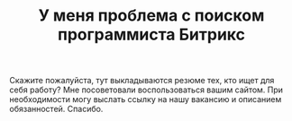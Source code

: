 ﻿---
title: "У меня проблема с поиском программиста Битрикс"
se.owner.user_id: 377233
se.owner.display_name: "Татьяна"
se.owner.link: "https://ru.meta.stackoverflow.com/users/377233/%d0%a2%d0%b0%d1%82%d1%8c%d1%8f%d0%bd%d0%b0"
se.link: "https://ru.meta.stackoverflow.com/questions/10238/%d0%a3-%d0%bc%d0%b5%d0%bd%d1%8f-%d0%bf%d1%80%d0%be%d0%b1%d0%bb%d0%b5%d0%bc%d0%b0-%d1%81-%d0%bf%d0%be%d0%b8%d1%81%d0%ba%d0%be%d0%bc-%d0%bf%d1%80%d0%be%d0%b3%d1%80%d0%b0%d0%bc%d0%bc%d0%b8%d1%81%d1%82%d0%b0-%d0%91%d0%b8%d1%82%d1%80%d0%b8%d0%ba%d1%81"
se.question_id: 10238
se.post_type: question
se.score: 0
---
<p>Скажите пожалуйста, тут выкладываются резюме тех, кто ищет для себя работу? Мне посоветовали воспользоваться вашим сайтом. При необходимости могу выслать ссылку на нашу вакансию и описанием обязанностей. Спасибо.</p>
